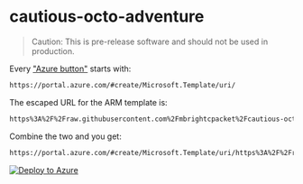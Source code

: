 # cautious-octo-adventure

> Caution: This is pre-release software and should not be used in production.

Every ["Azure button"][azure-button] starts with:

```bash
https://portal.azure.com/#create/Microsoft.Template/uri/
```

The escaped URL for the ARM template is:

```bash
https%3A%2F%2Fraw.githubusercontent.com%2Fmbrightcpacket%2Fcautious-octo-adventure%2Fmain%2Fmain.json
```

Combine the two and you get:

```bash
https://portal.azure.com/#create/Microsoft.Template/uri/https%3A%2F%2Fraw.githubusercontent.com%2Fmbrightcpacket%2Fcautious-octo-adventure%2Fmain%2Fmain.json
```

[![Deploy to Azure](https://aka.ms/deploytoazurebutton)](https://portal.azure.com/#create/Microsoft.Template/uri/https%3A%2F%2Fraw.githubusercontent.com%2Fmbrightcpacket%2Fcautious-octo-adventure%2Fmain%2Fmain.json)

[azure-button]: https://docs.microsoft.com/en-us/azure/azure-resource-manager/templates/deploy-to-azure-button
